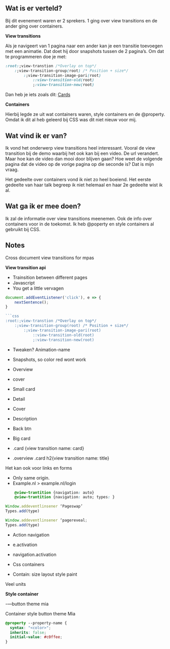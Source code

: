 ## Wat is er verteld?
Bij dit evenement waren er 2 sprekers. 1 ging over view transitions en de ander ging over containers.

**View transitions**

Als je navigeert van 1 pagina naar een ander kan je een transitie toevoegen met een animatie. Dat doet hij door snapshots tussen de 2 pagina’s. Om dat te programmeren doe je met: 

``` css
:root:;view-transtion /*Overlay on top*/
	:;view-transition-group(root) /* Position + size*/
		:;view-transition-image-pari(root)
			::view-transition-old(root)
			;:view-transition-new(root)
```

Dan heb je iets zoals dit: [Cards](https://live-transitions.pages.dev/)

**Containers**

Hierbij legde ze uit wat containers waren, style containers en de @property. Omdat ik dit al heb geleerd bij CSS was dit niet nieuw voor mij.

## Wat vind ik er van?
Ik vond het onderwerp view transitions heel interessant. Vooral de view transition bij de demo waarbij het ook kan bij een video. De url verandert. Maar hoe kan de video dan mooi door blijven gaan? Hoe weet de volgende pagina dat de video op de vorige pagina op die seconde is? Dat is mijn vraag. 

Het gedeelte over containers vond ik niet zo heel boeiend. Het eerste gedeelte van haar talk begreep ik niet helemaal en haar 2e gedeelte wist ik al. 

## Wat ga ik er mee doen?
Ik zal de informatie over view transitions meenemen. Ook de info over containers voor in de toekomst. Ik heb @poperty en style containers al gebruikt bij CSS. 

## Notes
Cross document view transitions for mpas

**View transition api**

- Trainsition between different pages
- Javascript 
- You get a little vervagen

``` js
document.addEventListener('click'), e => {
    nextSentence();
}

```css
:root:;view-transtion /*Overlay on top*/
	:;view-transition-group(root) /* Position + size*/
		:;view-transition-image-pari(root)
			::view-transition-old(root)
			;:view-transition-new(root)
```

- Tweaken? Animation-name
- Snapshots, so color red wont work

- Overview
- cover
- Small card

- Detail
- Cover
- Description
- Back btn
- Big card

- .card {view transition name: card}
- .overview .card h2{view transition name: title}

Het kan ook voor links en forms

- Only same origin.
- Example.nl > example.nl/login

```css
    @view-trantition {navigation: auto}
    @view-trantition {navigation: auto; types: }
```
```js
Window.addeventlinsener ‘Pageswap’
Types.add(type)

Window.addeventlinsener ‘pagereveal;
Types.add(type)
```

- Action navigation
- e.activation
- navigation.activation

- Css containers
- Contain: size layout style paint

Veel units

**Style container**

-—button theme mia

Container style button theme Mia 

```css
@property --property-name {
  syntax: "<color>";
  inherits: false;
  initial-value: #c0ffee;
}
```

